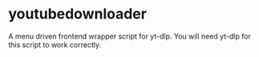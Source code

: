 # youtubedownloader
A menu driven frontend wrapper script for yt-dlp. You will need yt-dlp for this script to work correctly. 
